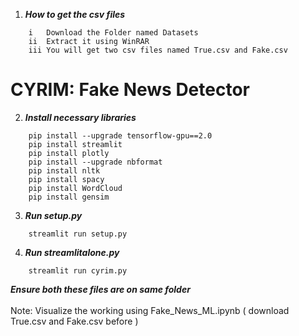 
1. ***How to get the csv files***<br />
```
    i   Download the Folder named Datasets
    ii  Extract it using WinRAR
    iii You will get two csv files named True.csv and Fake.csv
```
# CYRIM: Fake News Detector
2. ***Install necessary libraries***<br />
```
    pip install --upgrade tensorflow-gpu==2.0
    pip install streamlit
    pip install plotly
    pip install --upgrade nbformat
    pip install nltk
    pip install spacy
    pip install WordCloud
    pip install gensim
```
3. ***Run setup.py***<br />
```
    streamlit run setup.py
```
4. ***Run streamlitalone.py***<br />
```
    streamlit run cyrim.py
```
***Ensure both these files are on same folder***<br />
<br />
Note: Visualize the working using Fake_News_ML.ipynb ( download True.csv and Fake.csv before )
